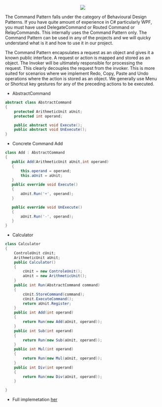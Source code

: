 <p align="center"><img src="http://assets.devx.com/articlefigs/18878.jpg"</p>

The Command Pattern falls under the category of Behavioural Design Patterns. If you have quite amount of experience in C# particularly WPF, you must have used DelegateCommand or Routed Command or RelayCommands. This internally uses the Command Pattern only. The Command Pattern can be used in any of the projects and we will quicky understand what is it and how to use it in our project.

The Command Pattern encapsulates a request as an object and gives it a known public interface. A request or action is mapped and stored as an object. The Invoker will be ultimately responsible for processing the request. This clearly decouples the request from the invoker. This is more suited for scenarios where we implement Redo, Copy, Paste and Undo operations where the action is stored as an object. We generally use Menu or Shortcut key gestures for any of the preceding actions to be executed.

 * AbstractCommand
```C#
abstract class AbstractCommand
{
    protected ArithmeticUnit aUnit;
    protected int operand;

    public abstract void Execute();
    public abstract void UnExecute();
}

```

 * Concrete Command Add
 ```C#
 class Add : AbstractCommand
{
    public Add(ArithmeticUnit aUnit,int operand)
    {
        this.operand = operand;
        this.aUnit = aUnit;
    }
    public override void Execute()
    {
        aUnit.Run('+', operand);
    }

    public override void UnExecute()
    {
        aUnit.Run('-', operand);
    }
}
```
 * Calculator 
```C#
class Calculator
{
    ControleUnit cUnit;
    ArithmeticUnit aUnit;
    public Calculator()
    {
        cUnit = new ControleUnit();
        aUnit = new ArithmeticUnit();
    }
    public int Run(AbstractCommand command)
    {
        cUnit.StoreCommand(command);
        cUnit.ExecuteCommand();
        return aUnit.Register;
    }
    public int Add(int operand)
    {
        return Run(new Add(aUnit, operand));
    }
    public int Sub(int operand)
    {
        return Run(new Sub(aUnit, operand));
    }
    public int Mul(int operand)
    {
        return Run(new Mul(aUnit, operand));
    }
    public int Div(int operand)
    {
        return Run(new Div(aUnit, operand));
    }

}
```

* Full implemetation <a href="https://github.com/VanHakobyan/DesignPatterns/blob/master/Command/Command">her<a/>
